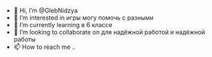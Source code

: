 - 👋 Hi, I’m @GlebNidzya
- 👀 I’m interested in  игры  могу помочь с  разными 
- 🌱 I’m currently learning  в 6 классе
- 💞️ I’m looking to collaborate on  для  надёжной  работой  и надёжной работы
- 📫 How to reach me ..

<!--- 
GlebNidzya/GlebNidzya is a ✨ special ✨ repository because its `README.md` (this file) appears on your GitHub profile.
You can click the Preview link to take a look at your changes.
--->
